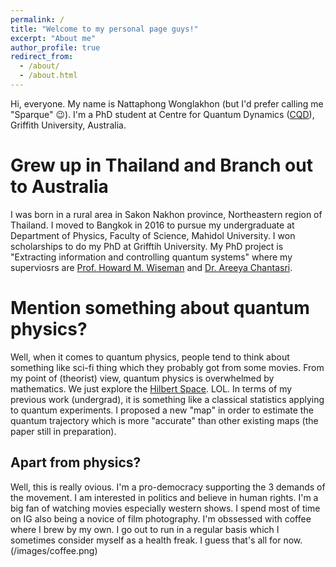 ```yaml
---
permalink: /
title: "Welcome to my personal page guys!"
excerpt: "About me"
author_profile: true
redirect_from: 
  - /about/
  - /about.html
---
```


Hi, everyone. My name is Nattaphong Wonglakhon (but I'd prefer calling me "Sparque" 😉). I'm a PhD student at Centre for Quantum Dynamics ([CQD](https://www.griffith.edu.au/centre-quantum-dynamics)), Griffith University, Australia.

Grew up in Thailand and Branch out to Australia
======
I was born in a rural area in Sakon Nakhon province, Northeastern region of Thailand. I moved to Bangkok in 2016 to pursue my undergraduate at Department of Physics, Faculty of Science, Mahidol University. I won scholarships to do my PhD at Grifftih University. My PhD project is "Extracting information and controlling quantum systems" where my superviosrs are [Prof. Howard M. Wiseman](https://howardwiseman.me) and [Dr. Areeya Chantasri](https://areeyachantasri.com).

Mention something about quantum physics?
======
Well, when it comes to quantum physics, people tend to think about something like sci-fi thing which they probably got from some movies. From my point of (theorist) view, quantum physics is overwhelmed by mathematics. We just explore the [Hilbert Space](https://en.wikipedia.org/wiki/Hilbert_space). LOL. In terms of my previous work (undergrad), it is something like a classical statistics applying to quantum experiments. I proposed a new "map" in order to estimate the quantum trajectory which is more "accurate" than other existing maps (the paper still in preparation).

Apart from physics?
------
Well, this is really ovious. I'm a pro-democracy supporting the 3 demands of the movement. I am interested in politics and believe in human rights. I'm a big fan of watching movies especially western shows. I spend most of time on IG also being a novice of film photography. I'm obssessed with coffee where I brew by my own. I go out to run in a regular basis which I sometimes consider myself as a health freak.
I guess that's all for now.
(/images/coffee.png)
